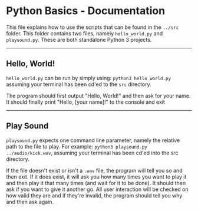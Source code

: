 # Python Basics - Documentation
This file explains how to use the scripts that can be found in the ```../src``` folder.
This folder contains two files, namely ```hello_world.py``` and ```playsound.py```. These are both standalone Python 3 projects.

---
## Hello, World!
```hello_world.py``` can be run by simply using: ```python3 hello_world.py``` assuming your terminal has been cd'ed to the ```src``` directory.

The program should first output "Hello, World!" and then ask for your name. It should finally print "Hello, [your name]!" to the console and exit

---
## Play Sound
```playsound.py``` expects one command line parameter, namely the relative path to the file to play. 
For example: ```python3 playsound.py ../audio/kick.wav```, assuming your terminal has been cd'ed into the src directory.

If the file doesn't exist or isn't a ```.wav``` file, the program will tell you so and then exit. 
If it does exist, it will ask you how many times you want to play it and then play it that many times (and wait for it to be done). It should then ask if you want to give it another go. 
All user interaction will be checked on how valid they are and if they're invalid, the program should tell you why and then ask again.
